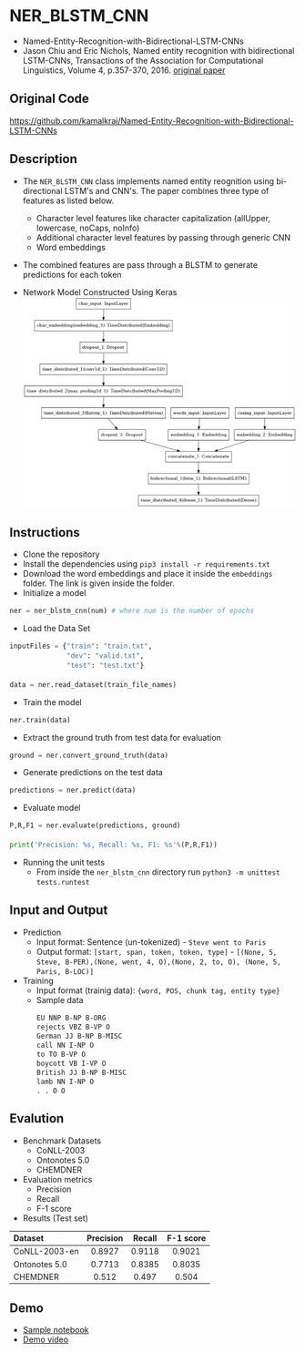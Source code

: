 # NER_BLSTM_CNN
- Named-Entity-Recognition-with-Bidirectional-LSTM-CNNs
- Jason Chiu and Eric Nichols, Named entity recognition with bidirectional LSTM-CNNs, Transactions of the Association for Computational Linguistics, Volume 4, p.357-370, 2016. [original paper](https://aclweb.org/anthology/Q16-1026)


## Original Code
https://github.com/kamalkraj/Named-Entity-Recognition-with-Bidirectional-LSTM-CNNs

## Description
- The `NER_BLSTM_CNN` class implements named entity reognition using bi-directional LSTM's and CNN's. The paper combines three type of features as listed below.
    - Character level features like character capitalization (allUpper, lowercase, noCaps, noInfo)
    - Additional character level features by passing through generic CNN
    - Word embeddings
- The combined features are pass through a BLSTM to generate predictions for each token

- Network Model Constructed Using Keras
 ![alt text](./model.png)

## Instructions

- Clone the repository
- Install the dependencies using `pip3 install -r requirements.txt`
- Download the word embeddings and place it inside the `embeddings` folder. The link is given inside the folder.
- Initialize a model
```python
ner = ner_blstm_cnn(num) # where num is the number of epochs
```
- Load the Data Set
```python
inputFiles = {"train": "train.txt",
              "dev": "valid.txt",
              "test": "test.txt"}

data = ner.read_dataset(train_file_names)
```
- Train the model
```python
ner.train(data)
```
- Extract the ground truth from test data for evaluation
```python
ground = ner.convert_ground_truth(data)
```
- Generate predictions on the test data
```python
predictions = ner.predict(data)
```
- Evaluate model
```python
P,R,F1 = ner.evaluate(predictions, ground)

print('Precision: %s, Recall: %s, F1: %s'%(P,R,F1))
```
- Running the unit tests
    - From inside the `ner_blstm_cnn` directory run `python3 -m unittest tests.runtest`

## Input and Output
- Prediction
    -  Input format: Sentence (un-tokenized) - `Steve went to Paris`
    -  Output format: `[start, span, token, token, type]` - `[(None, 5, Steve, B-PER),(None, went, 4, O),(None, 2, to, O), (None, 5, Paris, B-LOC)]`
- Training
    - Input format (trainig data): `{word, POS, chunk tag, entity type}`
    - Sample data
        ```
        EU NNP B-NP B-ORG
        rejects VBZ B-VP O
        German JJ B-NP B-MISC
        call NN I-NP O
        to TO B-VP O
        boycott VB I-VP O
        British JJ B-NP B-MISC
        lamb NN I-NP O
        . . O O
        ```

## Evalution
- Benchmark Datasets
    - CoNLL-2003
    - Ontonotes 5.0
    - CHEMDNER
- Evaluation metrics
    - Precision
    - Recall
    - F-1 score
- Results (Test set)

| Dataset | Precision | Recall | F-1 score | 
| :--- | :---: | :---: | :---: | 
| CoNLL-2003-en | 0.8927 | 0.9118 | 0.9021 |  
| Ontonotes 5.0 | 0.7713 | 0.8385 | 0.8035 | 
| CHEMDNER | 0.512 | 0.497 | 0.504 | 

## Demo
- [Sample notebook](./demo.ipynb)
- [Demo video](https://www.youtube.com/watch?v=ZCc42iMT6I8)
